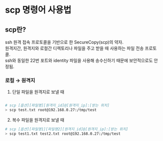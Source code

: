 # scp 명령어 사용법

## scp란?
ssh 원격 접속 프로토콜을 기반으로 한 SecureCopy(scp)의 약자. </br>
원격지간, 원격지와 로컬간 디렉토리나 파일을 주고 받을 때 사용하는 파일 전송 프로토콜. </br>
ssh와 동일한 22번 포트와 identity 파일을 사용해 송수신하기 때문에 보안적으로도 안정됨.

### 로컬 → 원격지
1. 단일 파일을 원격지로 보낼 때

```bash

# scp [옵션][파일명][원격지_id]@[원격지_ip]:[받는 위치]
> scp test.txt root@192.168.0.27:/tmp/test

```

2. 복수 파일을 원격지로 보낼 때

```bash
# scp [옵션][파일명1][파일명2][원격지_id]@[원격지_ip]:[받는 위치]
> scp test1.txt test2.txt root@192.168.0.27:/tmp/test
```
